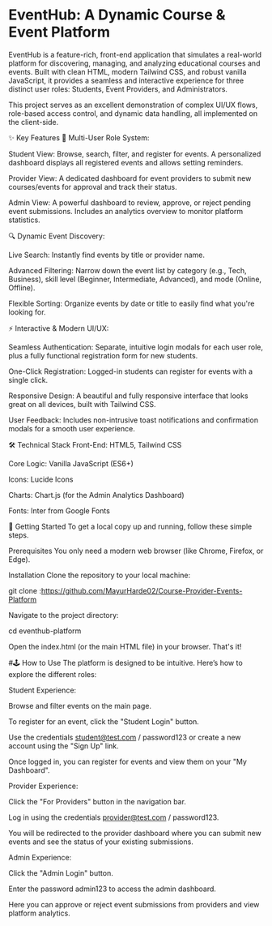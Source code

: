 # EventHub: A Dynamic Course & Event Platform
EventHub is a feature-rich, front-end application that simulates a real-world platform for discovering, managing, and analyzing educational courses and events. Built with clean HTML, modern Tailwind CSS, and robust vanilla JavaScript, it provides a seamless and interactive experience for three distinct user roles: Students, Event Providers, and Administrators.

This project serves as an excellent demonstration of complex UI/UX flows, role-based access control, and dynamic data handling, all implemented on the client-side.

✨ Key Features
👤 Multi-User Role System:

Student View: Browse, search, filter, and register for events. A personalized dashboard displays all registered events and allows setting reminders.

Provider View: A dedicated dashboard for event providers to submit new courses/events for approval and track their status.

Admin View: A powerful dashboard to review, approve, or reject pending event submissions. Includes an analytics overview to monitor platform statistics.

🔍 Dynamic Event Discovery:

Live Search: Instantly find events by title or provider name.

Advanced Filtering: Narrow down the event list by category (e.g., Tech, Business), skill level (Beginner, Intermediate, Advanced), and mode (Online, Offline).

Flexible Sorting: Organize events by date or title to easily find what you're looking for.

⚡ Interactive & Modern UI/UX:

Seamless Authentication: Separate, intuitive login modals for each user role, plus a fully functional registration form for new students.

One-Click Registration: Logged-in students can register for events with a single click.

Responsive Design: A beautiful and fully responsive interface that looks great on all devices, built with Tailwind CSS.

User Feedback: Includes non-intrusive toast notifications and confirmation modals for a smooth user experience.

🛠️ Technical Stack
Front-End: HTML5, Tailwind CSS

Core Logic: Vanilla JavaScript (ES6+)

Icons: Lucide Icons

Charts: Chart.js (for the Admin Analytics Dashboard)

Fonts: Inter from Google Fonts

🚀 Getting Started
To get a local copy up and running, follow these simple steps.

Prerequisites
You only need a modern web browser (like Chrome, Firefox, or Edge).

Installation
Clone the repository to your local machine:

git clone :https://github.com/MayurHarde02/Course-Provider-Events-Platform

Navigate to the project directory:

cd eventhub-platform

Open the index.html (or the main HTML file) in your browser. That's it!

#🕹️ How to Use
The platform is designed to be intuitive. Here’s how to explore the different roles:

Student Experience:

Browse and filter events on the main page.

To register for an event, click the "Student Login" button.

Use the credentials student@test.com / password123 or create a new account using the "Sign Up" link.

Once logged in, you can register for events and view them on your "My Dashboard".

Provider Experience:

Click the "For Providers" button in the navigation bar.

Log in using the credentials provider@test.com / password123.

You will be redirected to the provider dashboard where you can submit new events and see the status of your existing submissions.

Admin Experience:

Click the "Admin Login" button.

Enter the password admin123 to access the admin dashboard.

Here you can approve or reject event submissions from providers and view platform analytics.


